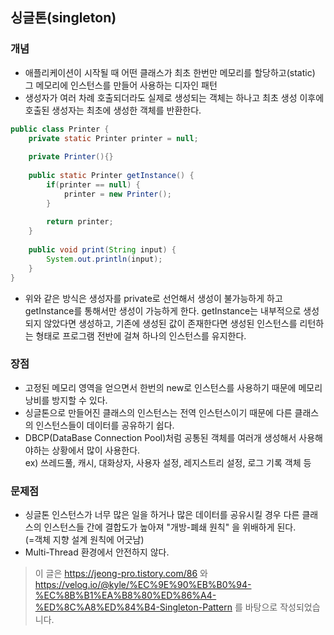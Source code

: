 ## 싱글톤(singleton)
### 개념
* 애플리케이션이 시작될 때 어떤 클래스가 최초 한번만 메모리를 할당하고(static) 그 메모리에 인스턴스를 만들어 사용하는 디자인 패턴
* 생성자가 여러 차례 호출되더라도 실제로 생성되는 객체는 하나고 최초 생성 이후에 호출된 생성자는 최초에 생성한 객체를 반환한다. 
``` java
public class Printer {
    private static Printer printer = null;
    
    private Printer(){}
    
    public static Printer getInstance() {
        if(printer == null) {
            printer = new Printer();
        }
        
        return printer;
    }
    
    public void print(String input) {
        System.out.println(input);
    }
}
```
* 위와 같은 방식은 생성자를 private로 선언해서 생성이 불가능하게 하고 getInstance를 통해서만 생성이 가능하게 한다.
getInstance는 내부적으로 생성되지 않았다면 생성하고, 기존에 생성된 값이 존재한다면 생성된 인스턴스를 리턴하는 형태로 프로그램 전반에 걸쳐 하나의 인스턴스를 유지한다.

### 장점
* 고정된 메모리 영역을 얻으면서 한번의 new로 인스턴스를 사용하기 때문에 메모리 낭비를 방지할 수 있다.
* 싱글톤으로 만들어진 클래스의 인스턴스는 전역 인스턴스이기 때문에 다른 클래스의 인스턴스들이 데이터를 공유하기 쉽다.
* DBCP(DataBase Connection Pool)처럼 공통된 객체를 여러개 생성해서 사용해야하는 상황에서 많이 사용한다.  
  ex) 쓰레드풀, 캐시, 대화상자, 사용자 설정, 레지스트리 설정, 로그 기록 객체 등

### 문제점
* 싱글톤 인스턴스가 너무 많은 일을 하거나 많은 데이터를 공유시킬 경우 다른 클래스의 인스턴스들 간에 결합도가 높아져 "개방-폐쇄 원칙" 을 위배하게 된다.  
  (=객체 지향 설계 원칙에 어긋남)
* Multi-Thread 환경에서 안전하지 않다.

> 이 글은 https://jeong-pro.tistory.com/86 와 https://velog.io/@kyle/%EC%9E%90%EB%B0%94-%EC%8B%B1%EA%B8%80%ED%86%A4-%ED%8C%A8%ED%84%B4-Singleton-Pattern 를 바탕으로 작성되었습니다.

